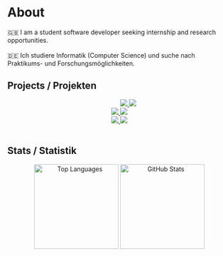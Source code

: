# About 
🇬🇧 I am a student software developer seeking internship and research opportunities.
<br>
<br>
🇩🇪 Ich studiere Informatik (Computer Science) und suche nach Praktikums- und Forschungsmöglichkeiten.

## Projects / Projekten
<div align="center">
  <dd>
  <a href="https://github.com/Hussein-249/waypoint-api">
    <img src="https://github-readme-stats.vercel.app/api/pin/?username=Hussein-249&repo=waypoint-api&theme=transparent">
  </a>
  <a href="https://github.com/Hussein-249/tinylexer">
    <img src="https://github-readme-stats.vercel.app/api/pin/?username=Hussein-249&repo=tinylexer&theme=transparent">
  </a>
  </dd>
</div>

<div align="center">
  <a href="https://github.com/Hussein-249/dynamic-multipage-template">
    <img src="https://github-readme-stats.vercel.app/api/pin/?username=Hussein-249&repo=dynamic-multipage-template&theme=transparent">
  </a>
  <a href="https://github.com/Hussein-249/PostgreSQL-CRUD">
    <img src="https://github-readme-stats.vercel.app/api/pin/?username=Hussein-249&repo=PostgreSQL-CRUD&theme=transparent">
  </a>
</div>

<div align="center">
  <a href="https://github.com/Hussein-249/CTgraph">
    <img src="https://github-readme-stats.vercel.app/api/pin/?username=Hussein-249&repo=CTgraph&theme=transparent">
  </a>
  <a href="https://github.com/Hussein-249/CTgraph">
    <img src="https://github-readme-stats.vercel.app/api/pin/?username=Hussein-249&repo=logitech3d-driver&theme=transparent">
  </a>
</div>

  <br>

## Stats / Statistik
<div align="center">
  <img height="190" src="https://github-readme-stats.vercel.app/api/top-langs/?username=Hussein-249&layout=compact&langs_count=8&hide=css,ejs&theme=transparent" alt="Top Languages">
  <img height="190" src="https://github-readme-stats.vercel.app/api?username=Hussein-249&show_icons=true&count_private=true&theme=transparent&rank_icon=github" alt="GitHub Stats">
</div>
